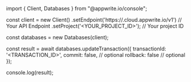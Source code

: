 import { Client, Databases } from "@appwrite.io/console";

const client = new Client()
    .setEndpoint('https://<REGION>.cloud.appwrite.io/v1') // Your API Endpoint
    .setProject('<YOUR_PROJECT_ID>'); // Your project ID

const databases = new Databases(client);

const result = await databases.updateTransaction({
    transactionId: '<TRANSACTION_ID>',
    commit: false, // optional
    rollback: false // optional
});

console.log(result);
